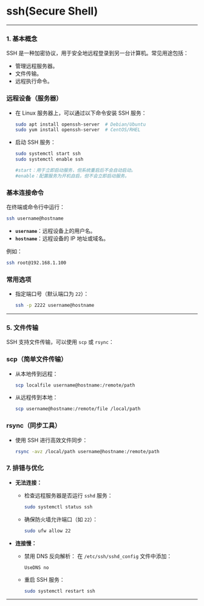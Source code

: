 # ssh(Secure Shell)

---

### **1. 基本概念**

SSH 是一种加密协议，用于安全地远程登录到另一台计算机。常见用途包括：

- 管理远程服务器。
- 文件传输。
- 远程执行命令。

### **远程设备（服务器）**

- 在 Linux 服务器上，可以通过以下命令安装 SSH 服务：
    
    ```bash
    sudo apt install openssh-server  # Debian/Ubuntu
    sudo yum install openssh-server  # CentOS/RHEL
    ```
    
- 启动 SSH 服务：
    
    ```bash
    sudo systemctl start ssh
    sudo systemctl enable ssh
    
    #start：用于立即启动服务，但系统重启后不会自动启动。
    #enable：配置服务为开机自启，但不会立即启动服务。
    ```
    

### **基本连接命令**

在终端或命令行中运行：

```bash
ssh username@hostname
```

- **`username`**：远程设备上的用户名。
- **`hostname`**：远程设备的 IP 地址或域名。

例如：

```bash
ssh root@192.168.1.100
```

### **常用选项**

- 指定端口号（默认端口为 `22`）：
    
    ```bash
    ssh -p 2222 username@hostname
    
    ```
    

---

### **5. 文件传输**

SSH 支持文件传输，可以使用 `scp` 或 `rsync`：

### **scp（简单文件传输）**

- 从本地传到远程：
    
    ```bash
    scp localfile username@hostname:/remote/path
    ```
    
- 从远程传到本地：
    
    ```bash
    scp username@hostname:/remote/file /local/path
    ```
    

### **rsync（同步工具）**

- 使用 SSH 进行高效文件同步：
    
    ```bash
    rsync -avz /local/path username@hostname:/remote/path
    ```
    

### **7. 排错与优化**

- **无法连接：**
    - 检查远程服务器是否运行 `sshd` 服务：
        
        ```bash
        sudo systemctl status ssh
        ```
        
    - 确保防火墙允许端口（如 `22`）：
        
        ```bash
        sudo ufw allow 22
        ```
        
- **连接慢：**
    - 禁用 DNS 反向解析：
    在 `/etc/ssh/sshd_config` 文件中添加：
        
        ```
        UseDNS no
        ```
        
    - 重启 SSH 服务：
        
        ```bash
        sudo systemctl restart ssh
        ```
        

---